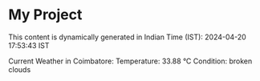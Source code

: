 # My Project

This content is dynamically generated in Indian Time (IST): 2024-04-20 17:53:43 IST


Current Weather in Coimbatore:
Temperature: 33.88 °C
Condition: broken clouds
